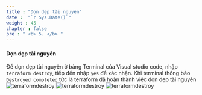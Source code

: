 ```yaml
---
title : "Dọn dẹp tài nguyên"
date :  "`r Sys.Date()`" 
weight : 45
chapter : false
pre : " <b> 5. </b> "
---
```


#### Dọn dẹp tài nguyên

Để dọn dẹp tài nguyên ở bảng Terminal của Visual studio code, nhập `terraform destroy`, tiếp đến nhập `yes` để xác nhận. Khi terminal thông báo `Destroyed completed` tức là terraform đã hoàn thành việc dọn dẹp tài nguyên
![terraformdestroy](/images/4-cleanup/00001.png?featherlight=false&width=65pc)
![terraformdestroy](/images/4-cleanup/00002.png?featherlight=false&width=65pc)
![terraformdestroy](/images/4-cleanup/00003.png?featherlight=false&width=65pc)
